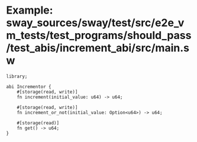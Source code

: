 # Example: sway_sources/sway/test/src/e2e_vm_tests/test_programs/should_pass/test_abis/increment_abi/src/main.sw

```sway
library;

abi Incrementor {
    #[storage(read, write)]
    fn increment(initial_value: u64) -> u64;

    #[storage(read, write)]
    fn increment_or_not(initial_value: Option<u64>) -> u64;

    #[storage(read)]
    fn get() -> u64;
}

```
